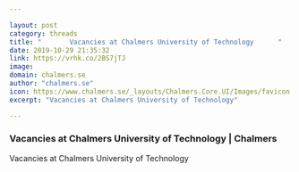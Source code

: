 ```yaml
---

layout: post
category: threads
title: "       Vacancies at Chalmers University of Technology      "
date: 2019-10-29 21:35:32
link: https://vrhk.co/2BS7jTJ
image: 
domain: chalmers.se
author: "chalmers.se"
icon: https://www.chalmers.se/_layouts/Chalmers.Core.UI/Images/favicon.ico
excerpt: "Vacancies at Chalmers University of Technology"

---
```


###        Vacancies at Chalmers University of Technology       | Chalmers  

Vacancies at Chalmers University of Technology